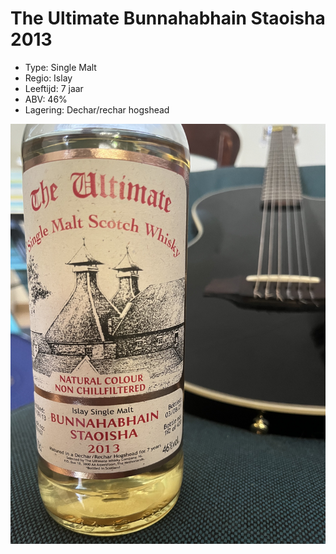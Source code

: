 # The Ultimate Bunnahabhain Staoisha 2013

- Type: Single Malt
- Regio: Islay
- Leeftijd: 7 jaar
- ABV: 46%
- Lagering: Dechar/rechar hogshead

![The Ultimate Bunnahabhain Staoisha 2013](/images/ult-bunnahabhain-staoisha-2013.jpg)
